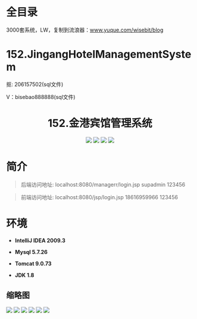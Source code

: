 # 全目录

3000套系统，LW，复制到流浪器：www.yuque.com/wisebit/blog
# 152.JingangHotelManagementSystem

<p>抠: 206157502(sql文件)</p>
<p>V：bisebao888888(sql文件)</p>

<p><h1 align="center">152.金港宾馆管理系统</h1></p>


<p align="center">
	<img src="https://img.shields.io/badge/jdk-1.8-orange.svg"/>
    <img src="https://img.shields.io/badge/spring-5.x-lightgrey.svg"/>
    <img src="https://img.shields.io/badge/springmvc-3.x-blue.svg"/>
    <img src="https://img.shields.io/badge/mybatis-5.x-yellow.svg"/>
</p>

# 简介
>
> 

>后端访问地址: localhost:8080/managerr/login.jsp
> supadmin  123456

>前端访问地址: localhost:8080/jsp/login.jsp
> 18616959966 123456

# 环境

- <b>IntelliJ IDEA 2009.3</b>

- <b>Mysql 5.7.26</b>

- <b>Tomcat 9.0.73</b>

- <b>JDK 1.8</b>




## 缩略图


![](https://bitwise.oss-cn-heyuan.aliyuncs.com/2024/9/10/e11d4991-c2a9-49b4-8e46-f9c41fad3497.png)
![](https://bitwise.oss-cn-heyuan.aliyuncs.com/2024/9/10/c2af380e-79ba-4389-891d-55b2a3c0e95d.png)
![](https://bitwise.oss-cn-heyuan.aliyuncs.com/2024/9/10/9e1cd3ec-211a-46ec-b775-d17d0bebcb95.png)
![](https://bitwise.oss-cn-heyuan.aliyuncs.com/2024/9/10/3c6500c9-b357-4a0f-842a-082c197033a1.png)
![](https://bitwise.oss-cn-heyuan.aliyuncs.com/2024/9/10/39c42b43-8892-4cd8-a830-483457ad2520.png)
![](https://bitwise.oss-cn-heyuan.aliyuncs.com/2024/9/10/3ed25103-45cf-432b-9600-60a523189c63.png)



